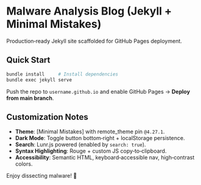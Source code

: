 # Malware Analysis Blog (Jekyll + Minimal Mistakes)

Production‑ready Jekyll site scaffolded for GitHub Pages deployment.

## Quick Start

```bash
bundle install     # Install dependencies
bundle exec jekyll serve
```

Push the repo to `username.github.io` and enable GitHub Pages → **Deploy from main branch**.

## Customization Notes
* **Theme**: [Minimal Mistakes] with remote_theme pin `@4.27.1`.
* **Dark Mode**: Toggle button bottom‑right + localStorage persistence.
* **Search**: Lunr.js powered (enabled by `search: true`).
* **Syntax Highlighting**: Rouge + custom JS copy‑to‑clipboard.
* **Accessibility**: Semantic HTML, keyboard‑accessible nav, high‑contrast colors.

Enjoy dissecting malware! 🐛
